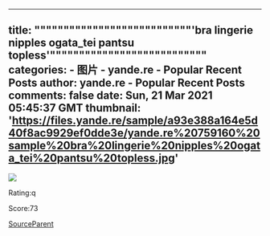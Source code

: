 
---
title: """""""""""""""""""""""""""'bra lingerie nipples ogata_tei pantsu topless'"""""""""""""""""""""""""""
categories: 
    - 图片
    - yande.re - Popular Recent Posts
author: yande.re - Popular Recent Posts
comments: false
date: Sun, 21 Mar 2021 05:45:37 GMT
thumbnail: 'https://files.yande.re/sample/a93e388a164e5d40f8ac9929ef0dde3e/yande.re%20759160%20sample%20bra%20lingerie%20nipples%20ogata_tei%20pantsu%20topless.jpg'
---

<div>   
<img src="https://files.yande.re/sample/a93e388a164e5d40f8ac9929ef0dde3e/yande.re%20759160%20sample%20bra%20lingerie%20nipples%20ogata_tei%20pantsu%20topless.jpg" referrerpolicy="no-referrer"><p>Rating:q</p> <p>Score:73</p><a href="https://fantia.jp/posts/654633">Source</a><a href="https://yande.re/post/show/759158">Parent</a>  
</div>
            